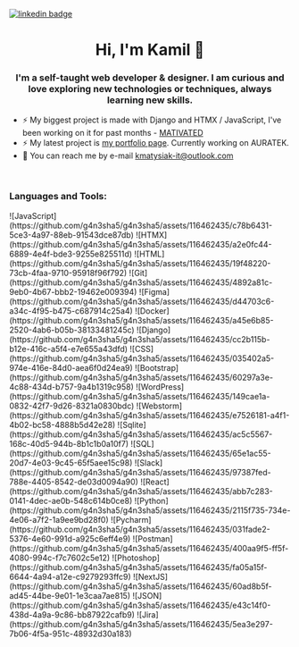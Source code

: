 [![linkedin badge](https://img.shields.io/badge/tanyagupta0201-30302f?style=flat&logo=linkedin)](https://www.linkedin.com/in/kamilmatysiak)
<div align="center">
  <h1>Hi, I'm Kamil 👋</h1>
  <h3>
  I'm a self-taught web developer & designer. I am curious and love exploring new technologies or techniques, always learning new skills. 
  </h3>
</div>

- ⚡ My biggest project is made with Django and HTMX / JavaScript, I've been working on it for past months - [MATIVATED](https://github.com/g4n3sha5/MATIVATED_dev)
- ⚡ My latest project is [my portfolio page](https://www.kamilmatysiak.pl/). Currently working on AURATEK.
- 💬 You can reach me by e-mail kmatysiak-it@outlook.com </li> 

<br>

<h3 align="left">Languages and Tools:</h3>
![JavaScript](https://github.com/g4n3sha5/g4n3sha5/assets/116462435/c78b6431-5ce3-4a97-88eb-91543dce87db)
![HTMX](https://github.com/g4n3sha5/g4n3sha5/assets/116462435/a2e0fc44-6889-4e4f-bde3-9255e825511d)
![HTML](https://github.com/g4n3sha5/g4n3sha5/assets/116462435/19f48220-73cb-4faa-9710-95918f96f792)
![Git](https://github.com/g4n3sha5/g4n3sha5/assets/116462435/4892a81c-9eb0-4b67-bbb2-19462e009394)
![Figma](https://github.com/g4n3sha5/g4n3sha5/assets/116462435/d44703c6-a34c-4f95-b475-c687914c25a4)
![Docker](https://github.com/g4n3sha5/g4n3sha5/assets/116462435/a45e6b85-2520-4ab6-b05b-38133481245c)
![Django](https://github.com/g4n3sha5/g4n3sha5/assets/116462435/cc2b115b-b12e-416c-a5f4-e7e655a43dfd)
![CSS](https://github.com/g4n3sha5/g4n3sha5/assets/116462435/035402a5-974e-416e-84d0-aea6f0d24ea9)
![Bootstrap](https://github.com/g4n3sha5/g4n3sha5/assets/116462435/60297a3e-4c88-434d-b757-9a4b1319c958)
![WordPress](https://github.com/g4n3sha5/g4n3sha5/assets/116462435/149cae1a-0832-42f7-9d26-8321a0830bdc)
![Webstorm](https://github.com/g4n3sha5/g4n3sha5/assets/116462435/e7526181-a4f1-4b02-bc58-4888b5d42e28)
![Sqlite](https://github.com/g4n3sha5/g4n3sha5/assets/116462435/ac5c5567-168c-40d5-944b-8b1c1b0a10f7)
![SQL](https://github.com/g4n3sha5/g4n3sha5/assets/116462435/65e1ac55-20d7-4e03-9c45-65f5aee15c98)
![Slack](https://github.com/g4n3sha5/g4n3sha5/assets/116462435/97387fed-788e-4405-8542-de03d0094a90)
![React](https://github.com/g4n3sha5/g4n3sha5/assets/116462435/abb7c283-0141-4dec-ae0b-548c614b0ce8)
![Python](https://github.com/g4n3sha5/g4n3sha5/assets/116462435/2115f735-734e-4e06-a7f2-1a9ee9bd28f0)
![Pycharm](https://github.com/g4n3sha5/g4n3sha5/assets/116462435/031fade2-5376-4e60-991d-a925c6eff4e9)
![Postman](https://github.com/g4n3sha5/g4n3sha5/assets/116462435/400aa9f5-ff5f-4080-994c-f7c7602c5e12)
![Photoshop](https://github.com/g4n3sha5/g4n3sha5/assets/116462435/fa05a15f-6644-4a94-a12e-c9279293ffc9)
![NextJS](https://github.com/g4n3sha5/g4n3sha5/assets/116462435/60ad8b5f-ad45-44be-9e01-1e3caa7ae815)
![JSON](https://github.com/g4n3sha5/g4n3sha5/assets/116462435/e43c14f0-438d-4a9a-9c86-bb87922cafb9)
![Jira](https://github.com/g4n3sha5/g4n3sha5/assets/116462435/5ea3e297-7b06-4f5a-951c-48932d30a183)
